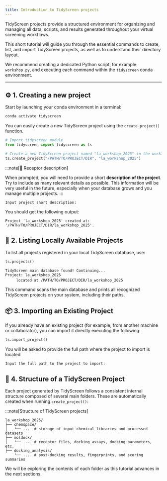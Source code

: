 ```yaml
---
title: Introduction to TidyScreen projects
---
```


TidyScreen projects provide a structured environment for organizing and managing all data, scripts, and results generated throughout your virtual screening workflows. 

This short tutorial will guide you through the essential commands to create, list, and import TidyScreen projects, as well as to understand their directory layout.

We recommend creating a dedicated Python script, for example `workshop.py`, and executing each command within the `tidyscreen` conda environment.

---

## ⚙️ 1. Creating a new project

Start by launching your conda environment in a terminal:

```bash
conda activate tidyscreen
```

You can easily create a new TidyScreen project using the `create_project()` function.

```python title="workshop.py"
# Import tidyscreen module
from tidyscreen import tidyscreen as ts

# Create a new TidyScreen project named "la_workshop_2025" in the working directory
ts.create_project("/PATH/TO/PROJECT/DIR", "la_workshop_2025")
```

:::note[📝 Receptor description]

When prompted, you will need to provide a short **description of the project**.  
Try to include as many relevant details as possible. 
This information will be very useful in the future, especially when your database grows and you manage multiple projects.
:::

```
Input project short description:  
```

You should get the following output: 

`Project 'la_workshop_2025' created at: '/PATH/TO/PROJECT/DIR/la_workshop_2025'.`


## 📁 2. Listing Locally Available Projects

To list all projects registered in your local TidyScreen database, use:

```python title="workshop.py"
ts.projects()
```
`TidyScreen main database found! Continuing...`  
`Project: la_workshop_2025`  
&nbsp;&nbsp;&nbsp;&nbsp;&nbsp;&nbsp;&nbsp;&nbsp;&nbsp;`located at /PATH/TO/PROJECT/DIR/la_workshop_2025`

This command scans the main database and prints all recognized TidyScreen projects on your system, including their paths.


## 📦 3. Importing an Existing Project

If you already have an existing project (for example, from another machine or collaborator), you can import it directly executing the following:

```python title="workshop.py"
ts.import_project()
```
You will be asked to provide the full path where the project to import is located

```
Input the full path to the project to import: 
```

## 🧱 4. Structure of a TidyScreen Project

Each project generated by TidyScreen follows a consistent internal structure composed of several main folders.
These are automatically created when running `create_project()`:

:::note[Structure of TidyScreen projects]
```text
la_workshop_2025/
├── chemspace/          
│   └── ...  # storage of input chemical libraries and processed datasets
├── moldock/            
│   └── ...  # receptor files, docking assays, docking parameters, etc.
├── docking_analysis/   
    └── ...  # post-docking results, fingerprints, and scoring summaries
```

We will be exploring the contents of each folder as this tutorial advances in the next sections.